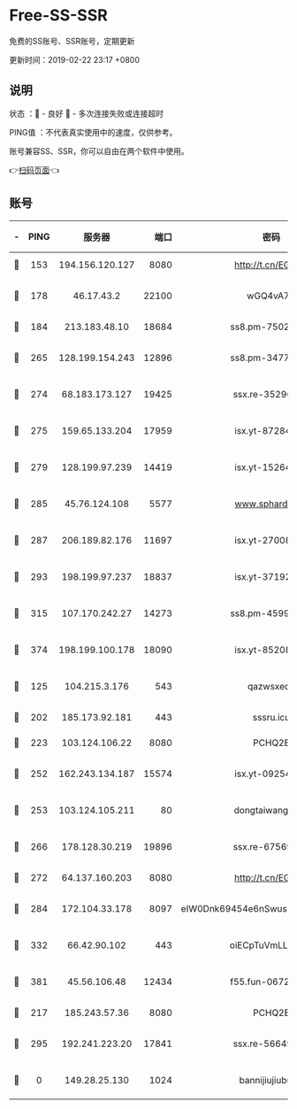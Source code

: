 # Free-SS-SSR

免费的SS账号、SSR账号，定期更新

更新时间：2019-02-22 23:17 +0800

## 说明

状态     ：🙂 - 良好 🙁 - 多次连接失败或连接超时

PING值   ：不代表真实使用中的速度，仅供参考。

账号兼容SS、SSR，你可以自由在两个软件中使用。

👉[扫码页面](https://liesauer.github.io/free-ss-ssr.github.io/)👈

## 账号

|-|PING|服务器|端口|密码|加密方式|区域|
|:----:|:----:|:-----:|-----:|:----:|:----:|:----:|
|🙂|153|194.156.120.127|8080|http://t.cn/EGJIyrl|rc4-md5|RU|
|🙂|178|46.17.43.2|22100|wGQ4vA7D|aes-256-gcm|RU|
|🙂|184|213.183.48.10|18684|ss8.pm-75023090|rc4-md5|RU|
|🙂|265|128.199.154.243|12896|ss8.pm-34775520|aes-256-cfb|SG|
|🙂|274|68.183.173.127|19425|ssx.re-35296250|aes-256-cfb|US|
|🙂|275|159.65.133.204|17959|isx.yt-87284897|aes-256-cfb|SG|
|🙂|279|128.199.97.239|14419|isx.yt-15264430|aes-256-cfb|SG|
|🙂|285|45.76.124.108|5577|www.sphard.com|aes-256-cfb|AU|
|🙂|287|206.189.82.176|11697|isx.yt-27008665|aes-256-cfb|SG|
|🙂|293|198.199.97.237|18837|isx.yt-37192163|aes-256-cfb|US|
|🙂|315|107.170.242.27|14273|ss8.pm-45999497|aes-256-cfb|US|
|🙂|374|198.199.100.178|18090|isx.yt-85208704|aes-256-cfb|US|
|🙂|125|104.215.3.176|543|qazwsxedc|aes-256-gcm|JP|
|🙂|202|185.173.92.181|443|sssru.icu|rc4-md5|RU|
|🙂|223|103.124.106.22|8080|PCHQ2E|rc4-md5|US|
|🙂|252|162.243.134.187|15574|isx.yt-09254887|aes-256-cfb|US|
|🙂|253|103.124.105.211|80|dongtaiwang.com|aes-256-cfb|US|
|🙂|266|178.128.30.219|19896|ssx.re-67569628|aes-256-cfb|SG|
|🙂|272|64.137.160.203|8080|http://t.cn/EGJIyrl|rc4-md5|CA|
|🙂|284|172.104.33.178|8097|eIW0Dnk69454e6nSwuspv9DmS201tQ0D|aes-256-cfb|SG|
|🙂|332|66.42.90.102|443|oiECpTuVmLLxk4Ts|aes-256-cfb|US|
|🙂|381|45.56.106.48|12434|f55.fun-06722136|aes-256-cfb|US|
|🙁|217|185.243.57.36|8080|PCHQ2E|rc4-md5|US|
|🙁|295|192.241.223.20|17841|ssx.re-56649667|aes-256-cfb|US|
|🙁|0|149.28.25.130|1024|bannijiujiubu88|aes-256-cfb|JP|
